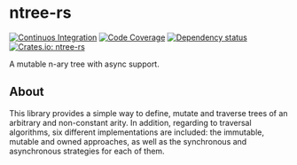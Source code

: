 # ntree-rs

[![Continuos Integration](https://github.com/hectormrc/ntree-rs/actions/workflows/ci.yml/badge.svg?branch=main)](https://github.com/hectormrc/ntree-rs/actions/workflows/ci.yml)
[![Code Coverage](https://codecov.io/github/hectormrc/ntree-rs/coverage.svg?branch=main&token=)](https://codecov.io/gh/hectormrc/ntree-rs)
[![Dependency status](https://deps.rs/repo/github/hectormrc/ntree-rs/status.svg)](https://deps.rs/repo/github/hectormrc/ntree-rs)
[![Crates.io: ntree-rs](https://img.shields.io/crates/v/ntree-rs.svg)](https://crates.io/crates/ntree-rs)

A mutable n-ary tree with async support.

## About
This library provides a simple way to define, mutate and traverse trees of an arbitrary and non-constant arity. In addition, regarding to traversal algorithms, six different implementations are included: the immutable, mutable and owned approaches, as well as the synchronous and asynchronous strategies for each of them.
